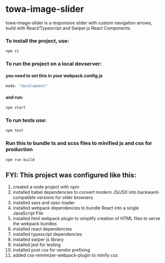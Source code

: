 # towa-image-slider

towa-image-slider is a responsive slider with custom navigation arrows, build with React/Typescript and Swiper.js React Components.

### To install the project, use:
```bash
npm ci
```

### To run the project on a local devserver:
#### you need to set this in your webpack.config.js
```bash
mode: "development"
```
#### and run:
```bash
npm start
```

### To run tests use:
```bash
npm test
```

### Run this to bundle ts and scss files to minified js and css for production
```bash
npm run build
```

## FYI: This project was configured like this:

1. created a node project with npm
2. installed babel dependencies to convert modern JS/JSX into backward-compatible versions for older browsers
3. installed sass and sass-loader
4. installed webpack dependencies to bundle React into a single JavaScript File
5. installed html webpack plugin to simplify creation of HTML files to serve the webpack bundles
6. installed react dependencies
7. installed typescript dependencies
8. installed swiper js library
9. installed jest for testing 
10. installed post css for vendor prefixing
11. added css-minimizer-webpack-plugin to minify css
